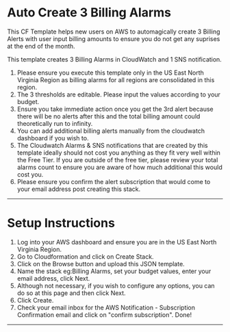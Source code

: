 # Auto Create 3 Billing Alarms

This CF Template helps new users on AWS to automagically create 3 Billing Alerts with user input billing amounts to ensure you do not get any suprises at the end of the month.

This template creates 3 Billing Alarms in CloudWatch and 1 SNS notification.

1. Please ensure you execute this template only in the US East North Virginia Region as billing alarms for all regions are consolidated in this region.
2. The 3 thresholds are editable. Please input the values according to your budget.
3. Ensure you take immediate action once you get the 3rd alert because there will be no alerts after this and the total billing amount could theoretically run to infinity.
4. You can add additional billing alerts manually from the cloudwatch dashboard if you wish to.
5. The Cloudwatch Alarms & SNS notifications that are created by this template ideally should not cost you anything as they fit very well within the Free Tier. If you are outside of the free tier, please review your total alarms count to ensure you are aware of how much additional this would cost you.
6. Please ensure you confirm the alert subscription that would come to your email address post creating this stack.
-----------
# Setup Instructions

1. Log into your AWS dashboard and ensure you are in the US East North Virginia Region.
2. Go to Cloudformation and click on Create Stack.
3. Click on the Browse button and upload this JSON template.
4. Name the stack eg:Billing Alarms, set your budget values, enter your email address, click Next.
5. Although not necessary, if you wish to configure any options, you can do so at this page and then click Next.
6. Click Create.
7. Check your email inbox for the AWS Notification - Subscription Confirmation email and click on "confirm subscription". Done!
------------